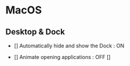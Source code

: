 # MacOS

## Desktop & Dock

- [] Automatically hide and show the Dock : ON

- [] Animate opening applications : OFF []

